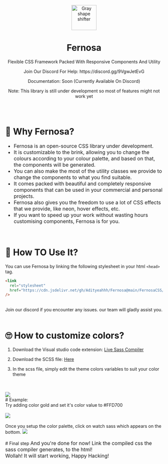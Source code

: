 <p align="center">
  <a href="#">
    <img 
      src="https://user-images.githubusercontent.com/69644334/155681126-348b4471-51b6-4888-b28e-956af7dc2b46.svg"
      alt="Gray shape shifter" height="80"
    />
  </a>
</p>
<h1 align="center">Fernosa</h1>

<p align="center">Flexible CSS Framework Packed With Responsive Components And Utility</p>
<p align="center">Join Our Discord For Help: https://discord.gg/9VgwJetEvG</p>
<p align="center">Documentation: Soon (Currently Available On Discord)</p>
<p align="center"> Note: This library is still under development so most of features might not work yet </p>
<br><br>

# 👀 Why Fernosa?

<font align="left" size="3">
  <ul>
    <li>Fernosa is an open-source CSS library under development.</li>
    <li>It is customizable to the brink, allowing you to change the colours according to your colour palette, and based on that, the components will be generated.</li>
    <li>You can also make the most of the utility classes we provide to change the components to what you find suitable.</li>
    <li>It comes packed with beautiful and completely responsive components that can be used in your commercial and personal projects.</li>
    <li>Fernosa also gives you the freedom to use a lot of CSS effects that we provide, like neon, hover effects, etc.</li>
    <li>If you want to speed up your work without wasting hours customising components, Fernosa is for you.</li>
  </ul>
</font>

<br>

# 🤔 How TO Use It?

You can use Fernosa by linking the following stylesheet in your html `<head>` tag.
<br>

```html
<link
  rel="stylesheet"
  href="https://cdn.jsdelivr.net/gh/Adityeahhh/Fernosa@main/FernosaCSS/fernosa.css"
/>
```

  <br>
  Join our discord if you encounter any issues. our team will gladly assist you.
  <br><br>

# 🙄 How to customize colors?

1.  Download the Visual studio code extension: [Live Sass Compiler](https://marketplace.visualstudio.com/items?itemName=ritwickdey.live-sass)

2.  Download the SCSS file: [Here](https://github.com/Adityeahhh/Fernosa/blob/main/Fernosa/fernosa.scss)

3.  In the scss file, simply edit the theme colors variables to suit your color theme
<br>
<br>
<img src="https://i.imgur.com/lj3U0Xc.png" />

<br>
# Example:
<br>
Try adding color gold and set it's color value to #FFD700
<br>
<br>
<img src="https://i.imgur.com/tWYbNNh.png"/>
<br>
<br>
Once you setup the color palette, click on watch sass which appears on the bottom.
<img src="https://user-images.githubusercontent.com/69644334/154828106-453da218-27e1-4f4a-9b74-459a9c7ddb34.png" />

<br>
<br>
# Final step
<font size="3">
And you're done for now! Link the compiled css the sass compiler generates, to the html!
<br>
Wollah! It will start working, Happy Hacking!
</font>
